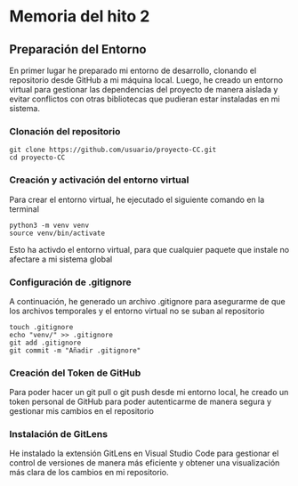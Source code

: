 # Memoria del hito 2
## Preparación del Entorno
En primer lugar he preparado mi entorno de desarrollo, clonando el repositorio desde GitHub a mi máquina local. Luego, he creado un entorno virtual para gestionar las dependencias del proyecto de manera aislada y evitar conflictos con otras bibliotecas que pudieran estar instaladas en mi sistema.
### Clonación del repositorio
    git clone https://github.com/usuario/proyecto-CC.git
    cd proyecto-CC
### Creación y activación del entorno virtual
Para crear el entorno virtual, he ejecutado el siguiente comando en la terminal

    python3 -m venv venv
    source venv/bin/activate
Esto ha activdo el entorno virtual, para que cualquier paquete que instale no afectare a mi sistema global

### Configuración de .gitignore
A continuación, he generado un archivo .gitignore para asegurarme de que los archivos temporales y el entorno virtual no se suban al repositorio
    
    touch .gitignore
    echo "venv/" >> .gitignore
    git add .gitignore
    git commit -m "Añadir .gitignore"

### Creación del Token de GitHub
Para poder hacer un git pull o git push desde mi entorno local, he creado un token personal de GitHub para poder autenticarme de manera segura y gestionar mis cambios en el repositorio
### Instalación de GitLens
He instalado la extensión GitLens en Visual Studio Code para gestionar el control de versiones de manera más eficiente y obtener una visualización más clara de los cambios en mi repositorio.



